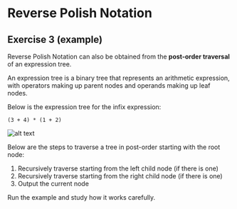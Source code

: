 # Reverse Polish Notation

## Exercise 3 (example)

Reverse Polish Notation can also be obtained from the **post-order traversal** of an expression tree. 

An expression tree is a binary tree that represents an arithmetic expression, with operators making up parent nodes and operands making up leaf nodes.

Below is the expression tree for the infix expression:

```
(3 + 4) * (1 + 2)
```

![alt text](./tutorial2/reverse_polish_notation/image-3.png)

Below are the steps to traverse a tree in post-order starting with the root node:
1. Recursively traverse starting from the left child node (if there is one)
2. Recursively traverse starting from the right child node (if there is one)
3. Output the current node

Run the example and study how it works carefully.
